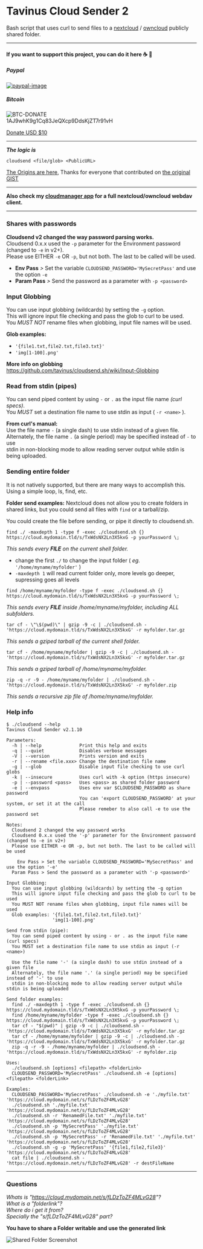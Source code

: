 # Tavinus Cloud Sender 2
Bash script that uses curl to send files to a [nextcloud](https://nextcloud.com) / [owncloud](https://owncloud.org) publicly shared folder.  

  
---------------------------------------------- 
#### If you want to support this project, you can do it here :coffee: :beer:   
  
##### Paypal  
  
[![paypal-image](https://www.paypalobjects.com/en_US/i/btn/btn_donateCC_LG.gif)](https://www.paypal.com/cgi-bin/webscr?cmd=_s-xclick&hosted_button_id=AJNPRBY9EDXJJ&source=url)  
   
##### Bitcoin  
  
![BTC-DONATE](https://user-images.githubusercontent.com/8039413/68523837-6a9cbf80-029d-11ea-8b38-d20a1c6e1a59.png)  
1AJ9whK9g1Cq83JeQXcp9DdsKjZT7r91vH  
  
[Donate USD $10](https://blockchain.com/btc/payment_request?address=1AJ9whK9g1Cq83JeQXcp9DdsKjZT7r91vH&amount=0.00113314&message=pdfScale) 

---
  
***The logic is***
```
cloudsend <file/glob> <PublicURL>
```
[The Origins are here](https://gist.github.com/tavinus/93bdbc051728748787dc22a58dfe58d8), 
Thanks for everyone that contributed on [the original GIST](https://gist.github.com/tavinus/93bdbc051728748787dc22a58dfe58d8)

---

**Also check my [cloudmanager app](https://github.com/tavinus/cloudmanager) for a full nextcloud/owncloud webdav client.**  

---

### Shares with passwords
**Cloudsend v2 changed the way password parsing works.**  
Cloudsend 0.x.x used the `-p` parameter for the Environment password (changed to `-e` in v2+).  
Please use EITHER `-e` OR `-p`, but not both. The last to be called will be used.  
  
 - **Env Pass** *>* Set the variable `CLOUDSEND_PASSWORD='MySecretPass'` and use the option `-e`
 - **Param Pass** *>* Send the password as a parameter with `-p <password>`

### Input Globbing
You can use input globbing (wildcards) by setting the `-g` option.  
This will ignore input file checking and pass the glob to curl to be used.  
You *MUST NOT* rename files when globbing, input file names will be used.  
  
**Glob examples:**
 - `'{file1.txt,file2.txt,file3.txt}'`
 - `'img[1-100].png'`

**More info on globbing**  
https://github.com/tavinus/cloudsend.sh/wiki/Input-Globbing 

### Read from stdin (pipes)
You can send piped content by using `-` or `.` as the input file name *(curl specs)*.  
You *MUST* set a destination file name to use stdin as input ( `-r <name>` ).  
  
**From curl's manual:**  
Use the file name `-` (a single dash) to use stdin instead of a given file.  
Alternately, the file name `.` (a single period) may be specified instead of `-` to use  
stdin in non-blocking mode to allow reading server output while stdin is being uploaded.  

### Sending entire folder
It is not natively supported, but there are many ways to accomplish this.  
Using a simple loop, ls, find, etc.  

**Folder send examples:**
Nextcloud does not allow you to create folders in shared links, but you could send all files with `find` or a tarball/zip.  
  
You could create the file before sending, or pipe it directly to cloudsend.sh.  


```
find ./ -maxdepth 1 -type f -exec ./cloudsend.sh {} https://cloud.mydomain.tld/s/TxWdsNX2Ln3X5kxG -p yourPassword \;
```
*This sends every **FILE** on the current shell folder.*
 - change the first `./` to change the input folder ( *eg.* `'/home/myname/myfolder'` )
 - `-maxdepth 1` will read current folder only, more levels go deeper, supressing goes all levels
  
```
find /home/myname/myfolder -type f -exec ./cloudsend.sh {} https://cloud.mydomain.tld/s/TxWdsNX2Ln3X5kxG -p yourPassword \;
```
*This sends every **FILE** inside /home/myname/myfolder, including ALL subfolders.*
  
```
tar cf - \"\$(pwd)\" | gzip -9 -c | ./cloudsend.sh - 'https://cloud.mydomain.tld/s/TxWdsNX2Ln3X5kxG' -r myfolder.tar.gz
```
*This sends a gziped tarball of the current shell folder.*
  
```
tar cf - /home/myname/myfolder | gzip -9 -c | ./cloudsend.sh - 'https://cloud.mydomain.tld/s/TxWdsNX2Ln3X5kxG' -r myfolder.tar.gz
```
*This sends a gziped tarball of /home/myname/myfolder.*
  
```
zip -q -r -9 - /home/myname/myfolder | ./cloudsend.sh - 'https://cloud.mydomain.tld/s/TxWdsNX2Ln3X5kxG' -r myfolder.zip
```
*This sends a recursive zip file of /home/myname/myfolder.*  
  

### Help info
```
$ ./cloudsend --help
Tavinus Cloud Sender v2.1.10

Parameters:
  -h | --help              Print this help and exits
  -q | --quiet             Disables verbose messages
  -V | --version           Prints version and exits
  -r | --rename <file.xxx> Change the destination file name
  -g | --glob              Disable input file checking to use curl globs
  -k | --insecure          Uses curl with -k option (https insecure)
  -p | --password <pass>   Uses <pass> as shared folder password
  -e | --envpass           Uses env var $CLOUDSEND_PASSWORD as share password
                           You can 'export CLOUDSEND_PASSWORD' at your system, or set it at the call
                           Please remeber to also call -e to use the password set

Notes:
  Cloudsend 2 changed the way password works
  Cloudsend 0.x.x used the '-p' parameter for the Environment password (changed to -e in v2+)
  Please use EITHER -e OR -p, but not both. The last to be called will be used

    Env Pass > Set the variable CLOUDSEND_PASSWORD='MySecretPass' and use the option '-e'
  Param Pass > Send the password as a parameter with '-p <password>'

Input Globbing:
  You can use input globbing (wildcards) by setting the -g option
  This will ignore input file checking and pass the glob to curl to be used
  You MUST NOT rename files when globbing, input file names will be used
  Glob examples: '{file1.txt,file2.txt,file3.txt}'
                 'img[1-100].png'

Send from stdin (pipe):
  You can send piped content by using - or . as the input file name (curl specs)
  You MUST set a destination file name to use stdin as input (-r <name>)

  Use the file name '-' (a single dash) to use stdin instead of a given file
  Alternately, the file name '.' (a single period) may be specified instead of '-' to use
  stdin in non-blocking mode to allow reading server output while stdin is being uploaded

Send folder examples:
  find ./ -maxdepth 1 -type f -exec ./cloudsend.sh {} https://cloud.mydomain.tld/s/TxWdsNX2Ln3X5kxG -p yourPassword \;
  find /home/myname/myfolder -type f -exec ./cloudsend.sh {} https://cloud.mydomain.tld/s/TxWdsNX2Ln3X5kxG -p yourPassword \;
  tar cf - "$(pwd)" | gzip -9 -c | ./cloudsend.sh - 'https://cloud.mydomain.tld/s/TxWdsNX2Ln3X5kxG' -r myfolder.tar.gz
  tar cf - /home/myname/myfolder | gzip -9 -c | ./cloudsend.sh - 'https://cloud.mydomain.tld/s/TxWdsNX2Ln3X5kxG' -r myfolder.tar.gz
  zip -q -r -9 - /home/myname/myfolder | ./cloudsend.sh - 'https://cloud.mydomain.tld/s/TxWdsNX2Ln3X5kxG' -r myfolder.zip

Uses:
  ./cloudsend.sh [options] <filepath> <folderLink>
  CLOUDSEND_PASSWORD='MySecretPass' ./cloudsend.sh -e [options] <filepath> <folderLink>

Examples:
  CLOUDSEND_PASSWORD='MySecretPass' ./cloudsend.sh -e './myfile.txt' 'https://cloud.mydomain.net/s/fLDzToZF4MLvG28'
  ./cloudsend.sh './myfile.txt' 'https://cloud.mydomain.net/s/fLDzToZF4MLvG28'
  ./cloudsend.sh -r 'RenamedFile.txt' './myfile.txt' 'https://cloud.mydomain.net/s/fLDzToZF4MLvG28'
  ./cloudsend.sh -p 'MySecretPass' './myfile.txt' 'https://cloud.mydomain.net/s/fLDzToZF4MLvG28'
  ./cloudsend.sh -p 'MySecretPass' -r 'RenamedFile.txt' './myfile.txt' 'https://cloud.mydomain.net/s/fLDzToZF4MLvG28'
  ./cloudsend.sh -g -p 'MySecretPass' '{file1,file2,file3}' 'https://cloud.mydomain.net/s/fLDzToZF4MLvG28'
  cat file | ./cloudsend.sh - 'https://cloud.mydomain.net/s/fLDzToZF4MLvG28' -r destFileName

```

---

### Questions
*Whats is "https://cloud.mydomain.net/s/fLDzToZF4MLvG28"?  
What is a "folderlink"?  
Where do i get it from?  
Specially the "s/fLDzToZF4MLvG28" part?*  
  
**You have to share a Folder writable and use the generated link**  
  
![Shared Folder Screenshot](https://user-images.githubusercontent.com/8039413/81998321-9a4fca00-9628-11ea-8fbc-7e5c7d0faaf0.png)

